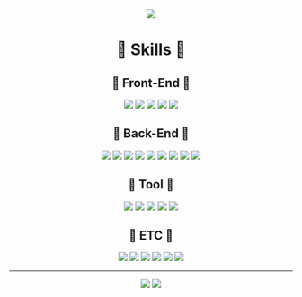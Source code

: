 <div align="center">

<img src="https://capsule-render.vercel.app/api?type=slice&amp;color=6FC7E1&amp;height=150&amp;text=Hello&amp;fontAlign=70&amp;rotate=13&amp;fontAlignY=25&amp;&amp;descAlign=70.&amp;descAlignY=44" />
	
# 📖 Skills 📖
	
## 📝 Front-End 📝		
<div>
	<img src="https://img.shields.io/badge/HTML5-E34F26?style=flat&logo=HTML5&logoColor=white" />
	<img src="https://img.shields.io/badge/CSS3-1572B6?style=flat&logo=CSS3&logoColor=white" />
	<img src="https://img.shields.io/badge/JavaScript-F7DF1E?style=flat&logo=JavaScript&logoColor=white" />
	<img src="https://img.shields.io/badge/jQuery-0769AD?style=flat&logo=jQuery&logoColor=white" />	
	<img src="https://img.shields.io/badge/Bootstrap-7952B3?style=flat&logo=Bootstrap&logoColor=white" />	
</div>
	
## 📝 Back-End 📝
<div>
	<img src="https://img.shields.io/badge/Java-007396?style=flat&logo=Java&logoColor=white" />
	<img src="https://img.shields.io/badge/Python-3776AB?style=flat&logo=Python&logoColor=white" />
	<img src="https://img.shields.io/badge/Spring-6DB33F?style=flat&logo=Spring&logoColor=white" />
	<img src="https://img.shields.io/badge/Oracle-F80000?style=flat&logo=Oracle&logoColor=white" />
	<img src="https://img.shields.io/badge/Apache Tomcat-F8DC75?style=flat&logo=Apache Tomcat&logoColor=white" />
	<img src="https://img.shields.io/badge/Apache Maven-C71A36?style=flat&logo=Apache Maven&logoColor=white" />
	<img src="https://img.shields.io/badge/Amazon AWS-232F3E?style=flat&logo=Amazon AWS&logoColor=white" />
	<img src="https://img.shields.io/badge/Amazon EC2-FF9900?style=flat&logo=Amazon EC2&logoColor=white" />
	<img src="https://img.shields.io/badge/Ubuntu-E95420?style=flat&logo=Ubuntu&logoColor=white" />
</div>

## 📝 Tool 📝	
<div>
	<img src="https://img.shields.io/badge/GitHub-181717?style=flat&logo=GitHub&logoColor=white" />	
	<img src="https://img.shields.io/badge/Eclipse IDE-2C2255?style=flat&logo=Eclipse IDE&logoColor=white" />
	<img src="https://img.shields.io/badge/Visual Studio Code-007ACC?style=flat&logo=Visual Studio Code&logoColor=white" />	
	<img src="https://img.shields.io/badge/Slack-4A154B?style=flat&logo=Slack&logoColor=white" />
	<img src="https://img.shields.io/badge/Discord-5865F2?style=flat&logo=Discord&logoColor=white" />	
</div>
	
## 📝 ETC 📝	
<div>
	<img src="https://img.shields.io/badge/Raspberry Pi-A22846?style=flat&logo=Raspberry Pi&logoColor=white" />	
	<img src="https://img.shields.io/badge/Arduino-00979D?style=flat&logo=Arduino&logoColor=white" />
	<img src="https://img.shields.io/badge/Android-3DDC84?style=flat&logo=Android&logoColor=white" />
	<img src="https://img.shields.io/badge/Android Studio-3DDC84?style=flat&logo=Android Studio&logoColor=white" />
	 <img src="https://img.shields.io/badge/OpenCV-5C3EE8?style=flat&logo=OpenCV&logoColor=white" />
	<img src="https://img.shields.io/badge/Firebase-FFCA28?style=flat&logo=Firebase&logoColor=white" />
</div>
	<hr>
<img src="https://github-readme-stats.vercel.app/api?username=qjatjr0513&show_icons=true&theme=github_dark">
<img src="https://github-readme-stats.vercel.app/api/top-langs/?username=qjatjr0513&layout=compact&theme=github_dark">
</div>
